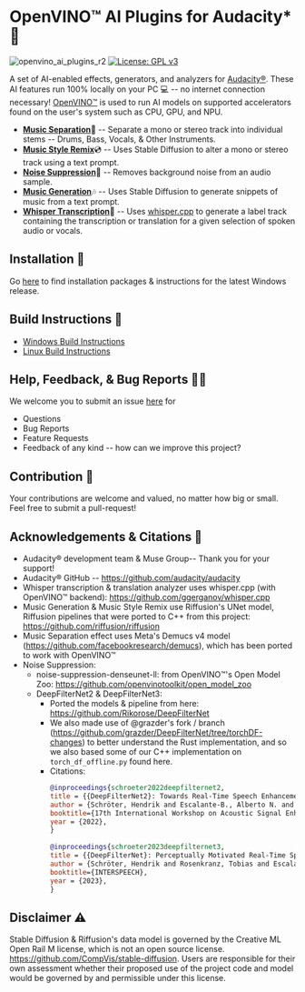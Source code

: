 # OpenVINO™ AI Plugins for Audacity* :metal:
![openvino_ai_plugins_r2](https://github.com/intel/openvino-plugins-ai-audacity/assets/107415876/88f20e31-16aa-4dc8-8c89-af24966503f3)
[![License: GPL v3](https://img.shields.io/badge/License-GPL%20v3-blue.svg)](https://www.gnu.org/licenses/gpl-3.0)  

A set of AI-enabled effects, generators, and analyzers for [Audacity®](https://www.audacityteam.org/). These AI features run 100% locally on your PC :computer: -- no internet connection necessary! [OpenVINO™](https://github.com/openvinotoolkit/openvino) is used to run AI models on supported accelerators found on the user's system such as CPU, GPU, and NPU.

- [**Music Separation**](doc/feature_doc/music_separation/README.md):musical_note: -- Separate a mono or stereo track into individual stems -- Drums, Bass, Vocals, & Other Instruments. 
- [**Music Style Remix**](doc/feature_doc/music_style_remix/README.md):cd: -- Uses Stable Diffusion to alter a mono or stereo track using a text prompt.
- [**Noise Suppression**](doc/feature_doc/noise_suppression/README.md):broom: -- Removes background noise from an audio sample.
- [**Music Generation**](doc/feature_doc/music_generation/README.md):notes: -- Uses Stable Diffusion to generate snippets of music from a text prompt.
- [**Whisper Transcription**](doc/feature_doc/whisper_transcription/README.md):microphone: -- Uses [whisper.cpp](https://github.com/ggerganov/whisper.cpp) to generate a label track containing the transcription or translation for a given selection of spoken audio or vocals.

## Installation :floppy_disk: 
  Go [here](https://github.com/intel/openvino-plugins-ai-audacity/releases) to find installation packages & instructions for the latest Windows release. 

## Build Instructions :hammer:
  - [Windows Build Instructions](doc/build_doc/windows/README.md)  
  - [Linux Build Instructions](doc/build_doc/linux/README.md)

## Help, Feedback, & Bug Reports 🙋‍♂️
  We welcome you to submit an issue [here](https://github.com/intel/openvino-plugins-ai-audacity/issues) for
  * Questions
  * Bug Reports
  * Feature Requests
  * Feedback of any kind -- how can we improve this project?
    
## Contribution :handshake:
  Your contributions are welcome and valued, no matter how big or small. Feel free to submit a pull-request!

## Acknowledgements & Citations :pray:
* Audacity® development team & Muse Group-- Thank you for your support!  
* Audacity® GitHub -- https://github.com/audacity/audacity  
* Whisper transcription & translation analyzer uses whisper.cpp (with OpenVINO™ backend): https://github.com/ggerganov/whisper.cpp  
* Music Generation & Music Style Remix use Riffusion's UNet model, Riffusion pipelines that were ported to C++ from this project: https://github.com/riffusion/riffusion    
* Music Separation effect uses Meta's Demucs v4 model (https://github.com/facebookresearch/demucs), which has been ported to work with OpenVINO™  
* Noise Suppression:
  * noise-suppression-denseunet-ll:  from OpenVINO™'s Open Model Zoo: https://github.com/openvinotoolkit/open_model_zoo   
  * DeepFilterNet2 & DeepFilterNet3:
    * Ported the models & pipeline from here: https://github.com/Rikorose/DeepFilterNet  
    * We also made use of @grazder's fork / branch (https://github.com/grazder/DeepFilterNet/tree/torchDF-changes) to better understand the Rust implementation, and so we also based some of our C++ implementation on ```torch_df_offline.py``` found here.  
    * Citations:
      ```bibtex
      @inproceedings{schroeter2022deepfilternet2,
      title = {{DeepFilterNet2}: Towards Real-Time Speech Enhancement on Embedded Devices for Full-Band Audio},
      author = {Schröter, Hendrik and Escalante-B., Alberto N. and Rosenkranz, Tobias and Maier, Andreas},
      booktitle={17th International Workshop on Acoustic Signal Enhancement (IWAENC 2022)},
      year = {2022},
      }
        
      @inproceedings{schroeter2023deepfilternet3,
      title = {{DeepFilterNet}: Perceptually Motivated Real-Time Speech Enhancement},
      author = {Schröter, Hendrik and Rosenkranz, Tobias and Escalante-B., Alberto N. and Maier, Andreas},
      booktitle={INTERSPEECH},
      year = {2023},
      }
      ``` 
  

## Disclaimer :warning:
Stable Diffusion & Riffusion's data model is governed by the Creative ML Open Rail M license, which is not an open source license.
https://github.com/CompVis/stable-diffusion. Users are responsible for their own assessment whether their proposed use of the project code and model would be governed by and permissible under this license.
